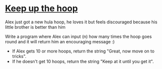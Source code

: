 # [Keep up the hoop](https://www.codewars.com/kata/keep-up-the-hoop "https://www.codewars.com/kata/55cb632c1a5d7b3ad0000145")

Alex just got a new hula hoop, he loves it but feels discouraged because his little brother is better than him

Write a program where Alex can input (n) how many times the hoop goes round and it will return him an encouraging message :) 

 - If Alex gets 10 or more hoops, return the string "Great, now move on to tricks".
 - If he doesn't get 10 hoops, return the string "Keep at it until you get it". 